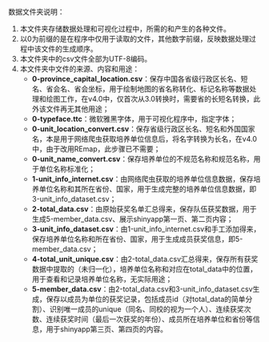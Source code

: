 数据文件夹说明：	

1. 本文件夹存储数据处理和可视化过程中，所需的和产生的各种文件。
2. 以0为前缀的是在程序中仅用于读取的文件，其他数字前缀，反映数据处理过程中该文件的生成顺序。
3. 本文件夹中的csv文件全部为UTF-8编码。
4. 本文件夹中文件的来源、内容和用途：
   + **0-province_capital_location.csv**：保存中国各省级行政区长名、短名、省会名、省会坐标，用于绘制地图的省名称转化、标记名称等数据处理和绘图工作，在v4.0中，仅首次从3.0转换时，需要省的长短名转换，此外该文件再无其他用途；
   + **0-typeface.ttc**：微软雅黑字体，用于可视化程序中，指定字体；
   + **0-unit_location_convert.csv**：保存省级行政区长名、短名和外国国家名，本是用于网络爬虫获取培养单位信息后，将名字转换为长名，在v4.0中，由于改用REmap，此步骤已不需要；
   + **0-unit_name_convert.csv**：保存培养单位的不规范名称和规范名称，用于单位名称标准化；
   + **1-unit_info_internet.csv**：由网络爬虫获取的培养单位信息数据，保存培养单位名称和其所在省份、国家，用于生成完整的培养单位信息数据，即3-unit_info_dataset.csv；
   + **2-total_data.csv**：由原始获奖名单汇总得来，保存队伍获奖数据，用于生成5-member_data.csv、展示shinyapp第一页、第二页内容；
   + **3-unit_info_dataset.csv**：由1-unit_info_internet.csv和手工添加得来，保存培养单位名称和所在省份、国家，用于生成成员获奖信息，即5-member_data.csv；
   + **4-total_unit_unique.csv**：由2-total_data.csv汇总得来，保存所有获奖数据中提取的（未归一化），培养单位名称和对应在total_data中的位置，用于查看和记录培养单位名称，无实际用途；
   + **5-member_data.csv**：由2-total_data.csv和3-unit_info_dataset.csv生成，保存以成员为单位的获奖记录，包括成员id（对total_data的简单分割）、识别唯一成员的unique（同名、同校的视为一个人）、连续获奖次数、连续获奖时间（最后一次获奖的年份）、成员所在培养单位和省份等信息，用于shinyapp第三页、第四页的内容。